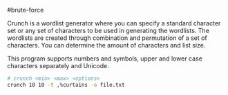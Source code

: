 #brute-force 

Crunch is a wordlist generator where you can specify a standard character set or any set of characters to be used in generating the wordlists. The wordlists are created through combination and permutation of a set of characters. You can determine the amount of characters and list size.

This program supports numbers and symbols, upper and lower case characters separately and Unicode.

```bash
# crunch <min> <max> <options> 
crunch 10 10 -t ,%curtains -o file.txt
```